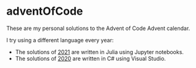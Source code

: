 # adventOfCode

These are my personal solutions to the Advent of Code Advent calendar. 

I try using a different language every year:
- The solutions of [2021](/2021/) are written in Julia using Jupyter notebooks.
- The solutions of [2020](/2020/) are written in C# using Visual Studio.
